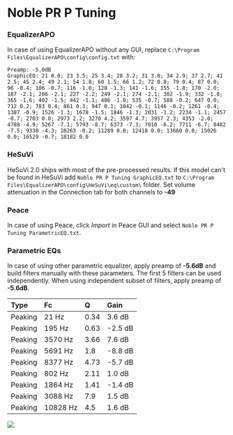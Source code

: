 # Noble PR P Tuning

### EqualizerAPO
In case of using EqualizerAPO without any GUI, replace `C:\Program Files\EqualizerAPO\config\config.txt`
with:
```
Preamp: -5.0dB
GraphicEQ: 21 0.0; 23 3.5; 25 3.4; 28 3.2; 31 3.0; 34 2.9; 37 2.7; 41 2.5; 45 2.4; 49 2.1; 54 1.8; 60 1.5; 66 1.2; 72 0.8; 79 0.4; 87 0.0; 96 -0.4; 106 -0.7; 116 -1.0; 128 -1.3; 141 -1.6; 155 -1.8; 170 -2.0; 187 -2.1; 206 -2.1; 227 -2.2; 249 -2.1; 274 -2.1; 302 -1.9; 332 -1.8; 365 -1.6; 402 -1.5; 442 -1.1; 486 -1.0; 535 -0.7; 588 -0.2; 647 0.0; 712 0.2; 783 0.4; 861 0.3; 947 0.1; 1042 -0.1; 1146 -0.2; 1261 -0.4; 1387 -0.9; 1526 -1.3; 1678 -1.5; 1846 -1.3; 2031 -1.2; 2234 -1.1; 2457 -0.7; 2703 0.0; 2973 2.2; 3270 4.2; 3597 4.7; 3957 2.3; 4353 -2.0; 4788 -4.9; 5267 -7.1; 5793 -8.7; 6373 -7.3; 7010 -6.2; 7711 -6.7; 8482 -7.5; 9330 -4.3; 10263 -0.2; 11289 0.0; 12418 0.0; 13660 0.0; 15026 0.0; 16529 -0.7; 18182 0.0
```

### HeSuVi
HeSuVi 2.0 ships with most of the pre-processed results. If this model can't be found in HeSuVi add
`Noble PR P Tuning GraphicEQ.txt` to `C:\Program Files\EqualizerAPO\config\HeSuVi\eq\custom\` folder.
Set volume attenuation in the Connection tab for both channels to **-49**

### Peace
In case of using Peace, click *Import* in Peace GUI and select `Noble PR P Tuning ParametricEQ.txt`.

### Parametric EQs
In case of using other parametric equalizer, apply preamp of **-5.6dB** and build filters manually
with these parameters. The first 5 filters can be used independently.
When using independent subset of filters, apply preamp of **-5.6dB**.

| Type    | Fc       |    Q | Gain    |
|:--------|:---------|:-----|:--------|
| Peaking | 21 Hz    | 0.34 | 3.6 dB  |
| Peaking | 195 Hz   | 0.63 | -2.5 dB |
| Peaking | 3570 Hz  | 3.66 | 7.6 dB  |
| Peaking | 5691 Hz  | 1.8  | -8.8 dB |
| Peaking | 8377 Hz  | 4.73 | -5.7 dB |
| Peaking | 802 Hz   | 2.11 | 1.0 dB  |
| Peaking | 1864 Hz  | 1.41 | -1.4 dB |
| Peaking | 3088 Hz  | 7.9  | 1.5 dB  |
| Peaking | 10828 Hz | 4.5  | 1.6 dB  |

![](https://raw.githubusercontent.com/jaakkopasanen/AutoEq/master/results/innerfidelity/sbaf-serious/Noble%20PR%20P%20Tuning/Noble%20PR%20P%20Tuning.png)